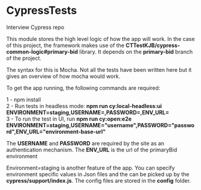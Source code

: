 # CypressTests

Interview Cypress repo

This module stores the high level logic of how the app will work. In the case of this project, the framework makes use of the **CTTestKJB/cypress-common-logic#primary-bid** library. It depends on the **primary-bid** branch of the project.

The syntax for this is Mocha. Not all the tests have been written here but it gives an overview of how mocha would work.</br>

To get the app running, the following commands are required:</br>

1 - npm install</br>
2 - Run tests in headless mode: **npm run cy:local-headless:ui ENVIRONMENT=staging,USERNAME=<username>,PASSWORD=<password>,ENV_URL=<environment-base-url>**</br>
3 - To run the test in UI, run **npm run cy:open:e2e ENVIRONMENT=staging,USERNAME="username",PASSWORD="password",ENV_URL="environment-base-url"**</br>

The **USERNAME** and **PASSWORD** are required by the site as an authentication mechanism. The **ENV_URL** is the url of the primaryBid environment

Environment=staging is another feature of the app. You can specify environment specific values in Json files and the can be picked up by the **cypress/support/index.js**. The config files are stored in the **config** folder.
